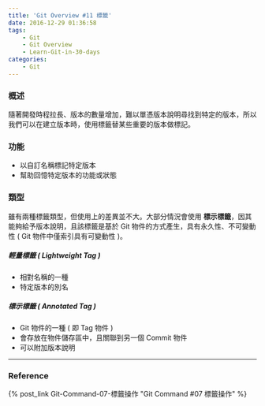 ```yaml
---
title: 'Git Overview #11 標籤'
date: 2016-12-29 01:36:58
tags: 
    - Git
    - Git Overview
    - Learn-Git-in-30-days
categories:
    - Git
---
```

### 概述
隨著開發時程拉長、版本的數量增加，難以單憑版本說明尋找到特定的版本，所以我們可以在建立版本時，使用標籤替某些重要的版本做標記。

<!-- more -->

### 功能
- 以自訂名稱標記特定版本
- 幫助回憶特定版本的功能或狀態


### 類型
雖有兩種標籤類型，但使用上的差異並不大。大部分情況會使用 **標示標籤**，因其能夠給予版本說明，且該標籤是基於 Git 物件的方式產生，具有永久性、不可變動性 ( Git 物件中僅索引具有可變動性 )。

##### 輕量標籤 ( Lightweight Tag )
- 相對名稱的一種
- 特定版本的別名

##### 標示標籤 ( Annotated Tag )
- Git 物件的一種 ( 即 Tag 物件 )
- 會存放在物件儲存區中，且關聯到另一個 Commit 物件
- 可以附加版本說明
    
---

### Reference
{% post_link Git-Command-07-標籤操作 "Git Command #07 標籤操作" %}